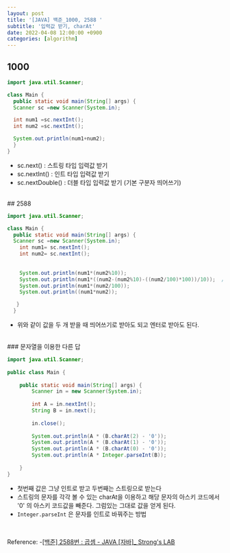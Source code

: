 ```yaml
---
layout: post
title: '[JAVA] 백준_1000, 2588 '
subtitle: '입력값 받기, charAt'
date: 2022-04-08 12:00:00 +0900
categories: [algorithm]
---
```

## 1000

```java
import java.util.Scanner;

class Main {
  public static void main(String[] args) {
  Scanner sc =new Scanner(System.in);  

  int num1 =sc.nextInt();
  int num2 =sc.nextInt();

  System.out.println(num1+num2);
  }
}
```


- sc.next() : 스트링 타입 입력값 받기
- sc.nextInt() : 인트 타입 입력값 받기
- sc.nextDouble() : 더블 타입 입력값 받기 (기본 구분자 띄어쓰기)


<BR>
## 2588

```java
import java.util.Scanner;

class Main {
  public static void main(String[] args) {
  Scanner sc =new Scanner(System.in);  
    int num1= sc.nextInt();
    int num2= sc.nextInt(); 
      
      
    System.out.println(num1*(num2%10));
    System.out.println(num1*((num2-(num2%10)-((num2/100)*100))/10));  // num1 *((num2%100)/10) 쉬운 방법이 있었다..
    System.out.println(num1*(num2/100));
    System.out.println((num1*num2));    

   }
  }
```

- 위와 같이 값을 두 개 받을 때 띄어쓰기로 받아도 되고 엔터로 받아도 된다.

<BR>
### 문자열을 이용한 다른 답

```java
import java.util.Scanner;
 
public class Main {
 
	public static void main(String[] args) {
		Scanner in = new Scanner(System.in);
 
		int A = in.nextInt();
		String B = in.next();
        
		in.close();
 
		System.out.println(A * (B.charAt(2) - '0'));
		System.out.println(A * (B.charAt(1) - '0'));
		System.out.println(A * (B.charAt(0) - '0'));
		System.out.println(A * Integer.parseInt(B));
 
	}
}
```

- 첫번째  값은 그냥 인트로 받고 두번째는 스트링으로 받는다
- 스트링의 문자를 각각 볼 수 있는 charAt을 이용하고 해당 문자의 아스키 코드에서 '0' 의 아스키 코드값을 빼준다. 그럼있는 그대로 값을 얻게 된다. 
- `Integer.parseInt` 은 문자를 인트로 바꿔주는 방법


<BR>

Reference:
-[[백준] 2588번 : 곱셈 - JAVA [자바]_ Strong's LAB](https://st-lab.tistory.com/20)